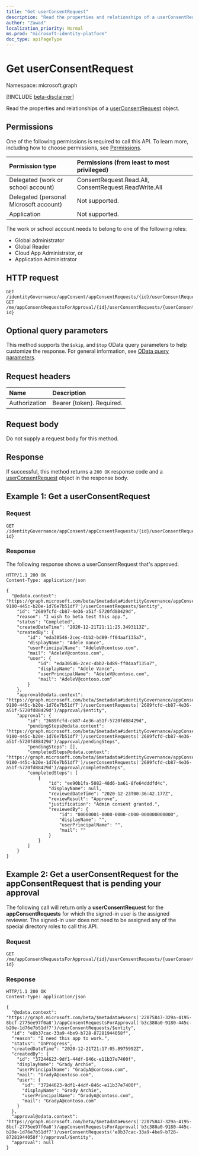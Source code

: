 ```yaml
---
title: "Get userConsentRequest"
description: "Read the properties and relationships of a userConsentRequest object."
author: "Zawad"
localization_priority: Normal
ms.prod: "microsoft-identity-platform"
doc_type: apiPageType
---
```


# Get userConsentRequest
Namespace: microsoft.graph

[!INCLUDE [beta-disclaimer](../../includes/beta-disclaimer.md)]

Read the properties and relationships of a [userConsentRequest](../resources/userconsentrequest.md) object.

## Permissions
One of the following permissions is required to call this API. To learn more, including how to choose permissions, see [Permissions](/graph/permissions-reference).

|Permission type|Permissions (from least to most privileged)|
|:---|:---|
|Delegated (work or school account)|ConsentRequest.Read.All, ConsentRequest.ReadWrite.All |
|Delegated (personal Microsoft account)|Not supported.|
|Application|Not supported.|

The work or school account needs to belong to one of the following roles:
* Global administrator
* Global Reader
* Cloud App Administrator, or
* Application Administrator

## HTTP request

<!-- {
  "blockType": "ignored"
}
-->
``` http
GET /identityGovernance/appConsent/appConsentRequests/{id}/userConsentRequests/{id}
GET /me/appConsentRequestsForApproval/{id}/userConsentRequests/{userConsentRequest-id}
```

## Optional query parameters
This method supports the `$skip`, and `$top` OData query parameters to help customize the response. For general information, see [OData query parameters](/graph/query-parameters).

## Request headers
|Name|Description|
|:---|:---|
|Authorization|Bearer {token}. Required.|

## Request body
Do not supply a request body for this method.

## Response

If successful, this method returns a `200 OK` response code and a [userConsentRequest](../resources/userconsentrequest.md) object in the response body.

## Example 1: Get a userConsentRequest

### Request
<!-- {
  "blockType": "request",
  "name": "get_userconsentrequest"
}
-->
``` http
GET /identityGovernance/appConsent/appConsentRequests/{id}/userConsentRequests/{userConsentRequest-id} 
```


### Response
The following response shows a userConsentRequest that's approved.
<!-- {
  "blockType": "response",
  "truncated": true,
  "@odata.type": "microsoft.graph.userConsentRequest"
}
-->
``` http
HTTP/1.1 200 OK
Content-Type: application/json

{
  "@odata.context": "https://graph.microsoft.com/beta/$metadata#identityGovernance/appConsent/appConsentRequests('b3c380a0-9180-445c-b20e-1d76e7b51df7')/userConsentRequests/$entity",
    "id": "2689fcfd-cb87-4e36-a51f-5720fd88429d",
    "reason": "I wish to beta test this app.",
    "status": "Completed",
    "createdDateTime": "2020-12-21T21:11:25.3493113Z",
    "createdBy": {
        "id": "eda30546-2cec-4bb2-bd89-ff04aaf135a7",
        "displayName": "Adele Vance",
        "userPrincipalName": "AdeleV@contoso.com",
        "mail": "AdeleV@contoso.com",
        "user": {
            "id": "eda30546-2cec-4bb2-bd89-ff04aaf135a7",
            "displayName": "Adele Vance",
            "userPrincipalName": "AdeleV@contoso.com",
            "mail": "AdeleV@contoso.com"
        }
    },
    "approval@odata.context": "https://graph.microsoft.com/beta/$metadata#identityGovernance/appConsent/appConsentRequests('b3c380a0-9180-445c-b20e-1d76e7b51df7')/userConsentRequests('2689fcfd-cb87-4e36-a51f-5720fd88429d')/approval/$entity",
    "approval": {
        "id": "2689fcfd-cb87-4e36-a51f-5720fd88429d",
        "pendingSteps@odata.context": "https://graph.microsoft.com/beta/$metadata#identityGovernance/appConsent/appConsentRequests('b3c380a0-9180-445c-b20e-1d76e7b51df7')/userConsentRequests('2689fcfd-cb87-4e36-a51f-5720fd88429d')/approval/pendingSteps",
        "pendingSteps": [],
        "completedSteps@odata.context": "https://graph.microsoft.com/beta/$metadata#identityGovernance/appConsent/appConsentRequests('b3c380a0-9180-445c-b20e-1d76e7b51df7')/userConsentRequests('2689fcfd-cb87-4e36-a51f-5720fd88429d')/approval/completedSteps",
        "completedSteps": [
            {
                "id": "ee90b1fa-5082-48d6-ba61-8fe64dddfd4c",
                "displayName": null,
                "reviewedDateTime": "2020-12-23T00:36:42.177Z",
                "reviewResult": "Approve",
                "justification": "Admin consent granted.",
                "reviewedBy": {
                    "id": "00000001-0000-0000-c000-000000000000",
                    "displayName": "",
                    "userPrincipalName": "",
                    "mail": ""
                }
            }
        ]
    }
}
```

## Example 2: Get a userConsentRequest for the appConsentRequest that is pending your approval

The following call will return only a **userConsentRequest** for the **appConsentRequests** for which the signed-in user is the assigned reviewer. The signed-in user does not need to be assigned any of the special directory roles to call this API.

### Request
<!-- {
  "blockType": "request",
  "name": "get_userconsentrequest_appconsentrequest"
}
-->
``` http
GET /me/appConsentRequestsForApproval/{id}/userConsentRequests/{userConsentRequest-id}
```


### Response
<!-- {
  "blockType": "response",
  "truncated": true,
  "@odata.type": "microsoft.graph.appConsentRequest"
}
-->
``` http
HTTP/1.1 200 OK
Content-Type: application/json

{
  "@odata.context": "https://graph.microsoft.com/beta/$metadata#users('22075847-329a-4195-8bcf-2775ee97f0a8')/appConsentRequestsForApproval('b3c380a0-9180-445c-b20e-1d76e7b51df7')/userConsentRequests/$entity",
  "id": "e8b37cac-33a9-4be9-b728-87281944058f",
  "reason": "I need this app to work.",
  "status": "InProgress",
  "createdDateTime": "2020-12-21T21:17:05.8975992Z",
  "createdBy": {
    "id": "37244623-9df1-44df-846c-e11b37e7400f",
    "displayName": "Grady Archie",
    "userPrincipalName": "GradyA@contoso.com",
    "mail": "GradyA@contoso.com",
    "user": {
      "id": "37244623-9df1-44df-846c-e11b37e7400f",
      "displayName": "Grady Archie",
      "userPrincipalName": "GradyA@contoso.com",
      "mail": "GradyA@contoso.com"
    }
  },
  "approval@odata.context": "https://graph.microsoft.com/beta/$metadata#users('22075847-329a-4195-8bcf-2775ee97f0a8')/appConsentRequestsForApproval('b3c380a0-9180-445c-b20e-1d76e7b51df7')/userConsentRequests('e8b37cac-33a9-4be9-b728-87281944058f')/approval/$entity",
  "approval": null
}
```
